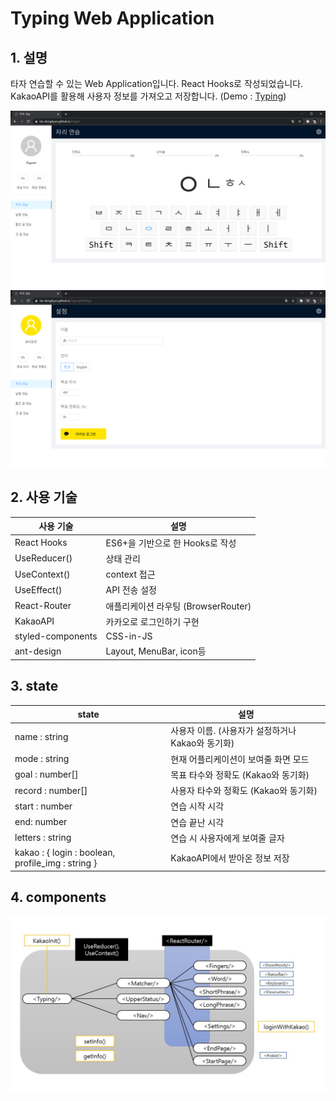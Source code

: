 # Typing Web Application
## 1. 설명
타자 연습할 수 있는 Web Application입니다. React Hooks로 작성되었습니다.  
KakaoAPI를 활용해 사용자 정보를 가져오고 저장합니다. (Demo : [Typing](https://lee-donghyun.github.io/Typing/)) 

![preview](/preview.png)
![preview_kakao](/preview_kakao.png)

## 2. 사용 기술
| 사용 기술 | 설명 |
|--|--|
| React Hooks | ES6+을 기반으로 한 Hooks로 작성 |
| UseReducer() | 상태 관리 |
| UseContext()| context 접근 |
| UseEffect() | API 전송 설정 |
| React-Router | 애플리케이션 라우팅 (BrowserRouter) |
| KakaoAPI| 카카오로 로그인하기 구현 |
| styled-components | CSS-in-JS |
| ant-design| Layout, MenuBar, icon등 |

## 3. state
| state | 설명 |
|--|--|
| name : string | 사용자 이름. (사용자가 설정하거나 Kakao와 동기화) |
| mode : string | 현재 어플리케이션이 보여줄 화면 모드 |
| goal : number[] | 목표 타수와 정확도 (Kakao와 동기화) |
|record : number[] | 사용자 타수와 정확도 (Kakao와 동기화) |
|start : number|연습 시작 시각|
|end: number|연습 끝난 시각|
|letters : string|연습 시 사용자에게 보여줄 글자|
|kakao : { login : boolean, profile_img : string }|KakaoAPI에서 받아온 정보 저장|

## 4. components

![component_detail](/component_detail.jpg)


